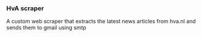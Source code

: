 ### HvA scraper
A custom web scraper that extracts the latest news articles from hva.nl and sends them to gmail using smtp 

